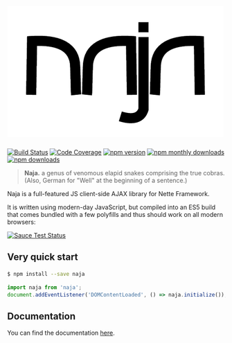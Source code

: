 # ![Naja.js](docs/naja_type.png)

[![Build Status](https://img.shields.io/travis/jiripudil/Naja.svg)](https://travis-ci.org/jiripudil/Naja)
[![Code Coverage](https://img.shields.io/codecov/c/github/jiripudil/Naja.svg)](https://codecov.io/gh/jiripudil/Naja)
[![npm version](https://img.shields.io/npm/v/naja.svg)](https://npmjs.com/package/naja)
[![npm monthly downloads](https://img.shields.io/npm/dm/naja.svg)](https://npmjs.com/package/naja)
[![npm downloads](https://img.shields.io/npm/dt/naja.svg)](https://npmjs.com/package/naja)

> **Naja.** a genus of venomous elapid snakes comprising the true cobras. (Also, German for "Well" at the beginning of a sentence.)

Naja is a full-featured JS client-side AJAX library for Nette Framework.

It is written using modern-day JavaScript, but compiled into an ES5 build that comes bundled with a few polyfills and thus should work on all modern browsers:

[![Sauce Test Status](https://saucelabs.com/browser-matrix/jiripudil.svg)](https://saucelabs.com/u/jiripudil)


## Very quick start

```bash
$ npm install --save naja
```

```js
import naja from 'naja';
document.addEventListener('DOMContentLoaded', () => naja.initialize());
```


## Documentation

You can find the documentation [here](https://naja.js.org).

